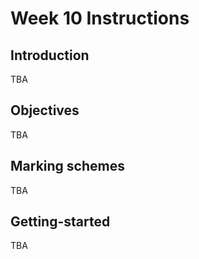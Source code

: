 # Week 10 Instructions

## Introduction
TBA

## Objectives
TBA

## Marking schemes
TBA

## Getting-started
TBA
